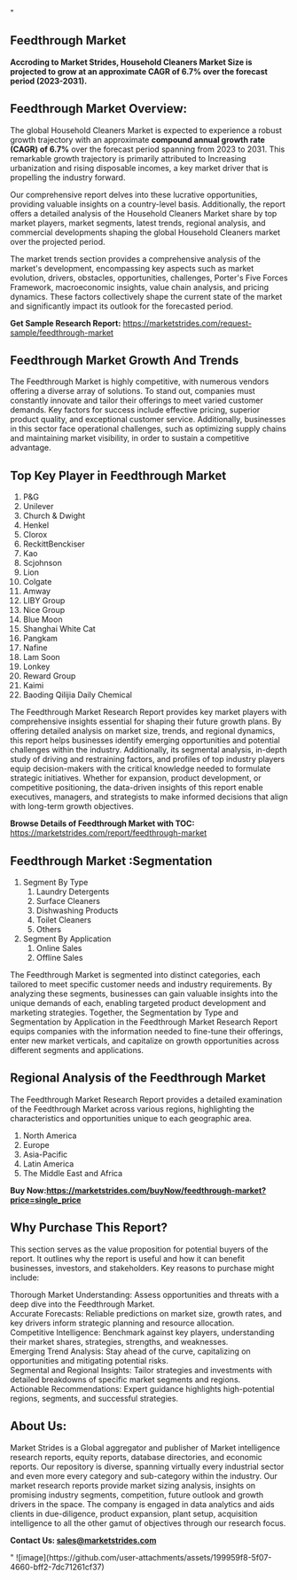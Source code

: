 "<h2>Feedthrough Market</h2>
<p><strong>Accroding to Market Strides, Household Cleaners Market Size is projected to grow at an approximate CAGR of 6.7% over the forecast period (2023-2031).</strong></p>
<h2>Feedthrough Market Overview:</h2>
<p><p>The global Household Cleaners Market is expected to experience a robust growth trajectory with an approximate <strong>compound annual growth rate (CAGR) of 6.7%</strong> over the forecast period spanning from 2023 to 2031. This remarkable growth trajectory is primarily attributed to Increasing urbanization and rising disposable incomes, a key market driver that is propelling the industry forward.</p>
<p>Our comprehensive report delves into these lucrative opportunities, providing valuable insights on a country-level basis. Additionally, the report offers a detailed analysis of the Household Cleaners Market share by top market players, market segments, latest trends, regional analysis, and commercial developments shaping the global Household Cleaners market over the projected period.</p>
<p>The market trends section provides a comprehensive analysis of the market's development, encompassing key aspects such as market evolution, drivers, obstacles, opportunities, challenges, Porter's Five Forces Framework, macroeconomic insights, value chain analysis, and pricing dynamics. These factors collectively shape the current state of the market and significantly impact its outlook for the forecasted period.</p></p>
<p><strong>Get Sample Research Report:</strong> <a href=https://marketstrides.com/request-sample/feedthrough-market>https://marketstrides.com/request-sample/feedthrough-market</a></p>
<h2>Feedthrough Market Growth And Trends</h2>
<p>The Feedthrough Market is highly competitive, with numerous vendors offering a diverse array of solutions. To stand out, companies must constantly innovate and tailor their offerings to meet varied customer demands. Key factors for success include effective pricing, superior product quality, and exceptional customer service. Additionally, businesses in this sector face operational challenges, such as optimizing supply chains and maintaining market visibility, in order to sustain a competitive advantage.</p>
<h2>Top Key Player in Feedthrough Market</h2>
<p><ol>
<li>P&amp;G</li>
<li>Unilever</li>
<li>Church &amp; Dwight</li>
<li>Henkel</li>
<li>Clorox</li>
<li>ReckittBenckiser</li>
<li>Kao</li>
<li>Scjohnson</li>
<li>Lion</li>
<li>Colgate</li>
<li>Amway</li>
<li>LIBY Group</li>
<li>Nice Group</li>
<li>Blue Moon</li>
<li>Shanghai White Cat</li>
<li>Pangkam</li>
<li>Nafine</li>
<li>Lam Soon</li>
<li>Lonkey</li>
<li>Reward Group</li>
<li>Kaimi</li>
<li>Baoding Qilijia Daily Chemical</li>
</ol></p>
<p>The Feedthrough Market Research Report provides key market players with comprehensive insights essential for shaping their future growth plans. By offering detailed analysis on market size, trends, and regional dynamics, this report helps businesses identify emerging opportunities and potential challenges within the industry. Additionally, its segmental analysis, in-depth study of driving and restraining factors, and profiles of top industry players equip decision-makers with the critical knowledge needed to formulate strategic initiatives. Whether for expansion, product development, or competitive positioning, the data-driven insights of this report enable executives, managers, and strategists to make informed decisions that align with long-term growth objectives.</p>
<p><strong>Browse Details of Feedthrough Market with TOC:</strong> <a href=https://marketstrides.com/report/feedthrough-market>https://marketstrides.com/report/feedthrough-market</a></p>
<h2>Feedthrough Market :Segmentation</h2>
<p><ol>
<li>Segment By Type
<ol>
<li>Laundry Detergents</li>
<li>Surface Cleaners</li>
<li>Dishwashing Products</li>
<li>Toilet Cleaners</li>
<li>Others</li>
</ol>
</li>
<li>Segment By Application
<ol>
<li>Online Sales</li>
<li>Offline Sales</li>
</ol>
</li>
</ol></p>
<p>The Feedthrough Market is segmented into distinct categories, each tailored to meet specific customer needs and industry requirements. By analyzing these segments, businesses can gain valuable insights into the unique demands of each, enabling targeted product development and marketing strategies. Together, the Segmentation by Type and Segmentation by Application in the Feedthrough Market Research Report equips companies with the information needed to fine-tune their offerings, enter new market verticals, and capitalize on growth opportunities across different segments and applications.</p>
<h2>Regional Analysis of the Feedthrough Market</h2>
<p>The Feedthrough Market Research Report provides a detailed examination of the Feedthrough Market across various regions, highlighting the characteristics and opportunities unique to each geographic area.</p>
<p><ol>
<li>North America</li>
<li>Europe</li>
<li>Asia-Pacific</li>
<li>Latin America</li>
<li>The Middle East and Africa</li>
</ol></p>
<p><strong>Buy Now:<a href=https://marketstrides.com/buyNow/feedthrough-market?price=single_price>https://marketstrides.com/buyNow/feedthrough-market?price=single_price</a></strong></p>
<h2>Why Purchase This Report?</h2>
<p>This section serves as the value proposition for potential buyers of the report. It outlines why the report is useful and how it can benefit businesses, investors, and stakeholders. Key reasons to purchase might include:</p>
<p>Thorough Market Understanding: Assess opportunities and threats with a deep dive into the Feedthrough Market.<br />Accurate Forecasts: Reliable predictions on market size, growth rates, and key drivers inform strategic planning and resource allocation.<br />Competitive Intelligence: Benchmark against key players, understanding their market shares, strategies, strengths, and weaknesses.<br />Emerging Trend Analysis: Stay ahead of the curve, capitalizing on opportunities and mitigating potential risks.<br />Segmental and Regional Insights: Tailor strategies and investments with detailed breakdowns of specific market segments and regions.<br />Actionable Recommendations: Expert guidance highlights high-potential regions, segments, and successful strategies.</p>
<h2>About Us:</h2>
<p>Market Strides is a Global aggregator and publisher of Market intelligence research reports, equity reports, database directories, and economic reports. Our repository is diverse, spanning virtually every industrial sector and even more every category and sub-category within the industry. Our market research reports provide market sizing analysis, insights on promising industry segments, competition, future outlook and growth drivers in the space. The company is engaged in data analytics and aids clients in due-diligence, product expansion, plant setup, acquisition intelligence to all the other gamut of objectives through our research focus.</p>
<p><strong>Contact Us: <a href=mailto:sales@marketstrides.com>sales@marketstrides.com</a></strong></p>"
![image](https://github.com/user-attachments/assets/199959f8-5f07-4660-bff2-7dc71261cf37)
